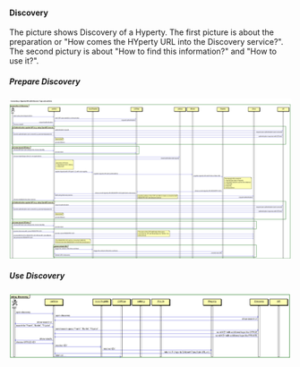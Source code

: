 
#### Discovery

The picture shows Discovery of a Hyperty.  The first picture is about the preparation or "How comes the HYperty URL into the Discovery service?". The second pictury is about "How to find this information?" and "How to use it?".

##### Prepare Discovery

![Figure @runtime-ident-man-preprare-discovery: Prepare Discovery](prepare_discovery.png)

##### Use Discovery

![Figure @runtime-ident-man-use-discovery: Use Discovery](use_discovery.png)


